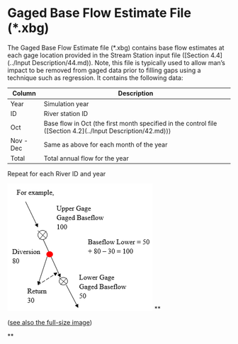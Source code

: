 # Gaged Base Flow Estimate File (*.xbg) #

The Gaged Base Flow Estimate file (\*.xbg) contains base flow estimates at each gage location provided in the Stream 
Station input file ([Section 4.4](../Input Description/44.md)). Note, this file is typically used to allow man’s impact to be removed from gaged data
prior to filling gaps using a technique such as regression. It contains the following data: 

| Column          | Description  |
| -----------     | -----------  |
| Year            | Simulation year
| ID              | River station ID
| Oct             | Base flow in Oct (the first month specified in the control file ([Section 4.2](../Input Description/42.md)))
| Nov - Dec       | Same as above for each month of the year
| Total           | Total annual flow for the year

Repeat for each River ID and year

<a name="figure1"></a>
![512](512.PNG)
**<p style="text-align: left;">
(<a href="../512.PNG">see also the full-size image</a>)
</p>**